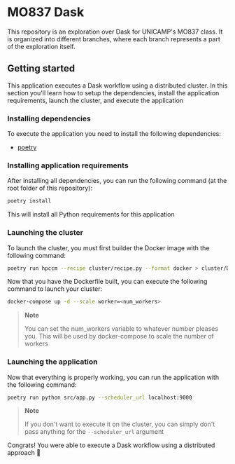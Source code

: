# MO837 Dask

This repository is an exploration over Dask for UNICAMP's MO837 class. It is organized into different branches, where each branch represents a part of the exploration itself.

## Getting started

This application executes a Dask workflow using a distributed cluster. In this section you'll learn how to setup the dependencies, install the application requirements, launch the cluster, and execute the application

### Installing dependencies

To execute the application you need to install the following dependencies:

- [poetry](https://python-poetry.org/docs/#installation)

### Installing application requirements

After installing all dependencies, you can run the following command (at the root folder of this repository):

```bash
poetry install
```


This will install all Python requirements for this application

### Launching the cluster

To launch the cluster, you must first builder the Docker image with the following command:

```bash
poetry run hpccm --recipe cluster/recipe.py --format docker > cluster/Dockerfile
```

Now that you have the Dockerfile built, you can execute the following command to launch your cluster:

```bash
docker-compose up -d --scale worker=<num_workers>
```

> **Note**
>
> You can set the num_workers variable to whatever number pleases you. This will be used by docker-compose to scale the number of workers

### Launching the application

Now that everything is properly working, you can run the application with the following command:

```bash
poetry run python src/app.py --scheduler_url localhost:9000
```

> **Note**
>
> If you don't want to execute it on the cluster, you can simply don't pass anything for the `--scheduler_url` argument

Congrats! You were able to execute a Dask workflow using a distributed approach 🥳
